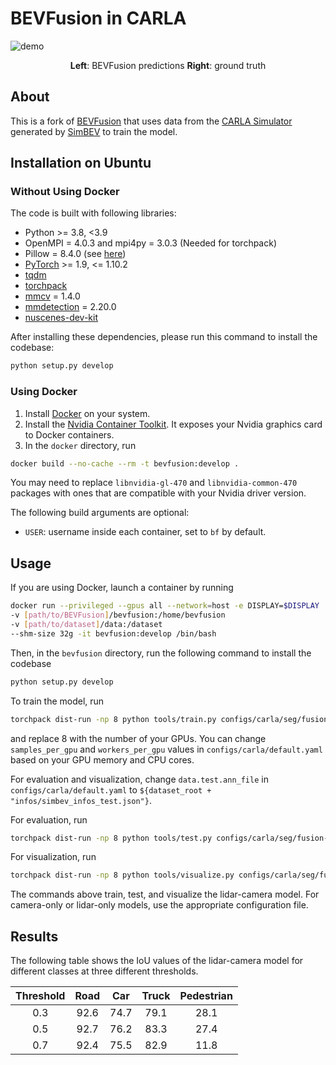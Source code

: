 # BEVFusion in CARLA

![demo](assets/carla-demo.gif)

<p align="center"> <b>Left</b>: BEVFusion predictions <b>Right</b>: ground truth </p>

## About

This is a fork of [BEVFusion](https://github.com/mit-han-lab/bevfusion) that uses data from the [CARLA Simulator](https://github.com/carla-simulator/carla) generated by [SimBEV](https://github.com/GoodarzMehr/SimBEV) to train the model.

## Installation on Ubuntu

### Without Using Docker

The code is built with following libraries:

- Python >= 3.8, \<3.9
- OpenMPI = 4.0.3 and mpi4py = 3.0.3 (Needed for torchpack)
- Pillow = 8.4.0 (see [here](https://github.com/mit-han-lab/bevfusion/issues/63))
- [PyTorch](https://github.com/pytorch/pytorch) >= 1.9, \<= 1.10.2
- [tqdm](https://github.com/tqdm/tqdm)
- [torchpack](https://github.com/mit-han-lab/torchpack)
- [mmcv](https://github.com/open-mmlab/mmcv) = 1.4.0
- [mmdetection](http://github.com/open-mmlab/mmdetection) = 2.20.0
- [nuscenes-dev-kit](https://github.com/nutonomy/nuscenes-devkit)

After installing these dependencies, please run this command to install the codebase:
```bash
python setup.py develop
```

### Using Docker

1. Install [Docker](https://docs.docker.com/engine/install/) on your system.
2. Install the [Nvidia Container Toolkit](https://docs.nvidia.com/datacenter/cloud-native/container-toolkit/install-guide.html#installation-guide). It exposes your Nvidia graphics card to Docker containers.
3. In the `docker` directory, run
```bash
docker build --no-cache --rm -t bevfusion:develop .
```
You may need to replace `libnvidia-gl-470` and `libnvidia-common-470` packages with ones that are compatible with your Nvidia driver version.

The following build arguments are optional:
* `USER`: username inside each container, set to `bf` by default.

## Usage

If you are using Docker, launch a container by running
```bash
docker run --privileged --gpus all --network=host -e DISPLAY=$DISPLAY
-v [path/to/BEVFusion]/bevfusion:/home/bevfusion
-v [path/to/dataset]/data:/dataset
--shm-size 32g -it bevfusion:develop /bin/bash
```
Then, in the `bevfusion` directory, run the following command to install the codebase
```bash
python setup.py develop
```

To train the model, run
```bash
torchpack dist-run -np 8 python tools/train.py configs/carla/seg/fusion-bev256d2-lss.yaml --model.encoders.camera.backbone.init_cfg.checkpoint pretrained/swint-nuimages-pretrained.pth
```
and replace 8 with the number of your GPUs. You can change `samples_per_gpu` and `workers_per_gpu` values in `configs/carla/default.yaml` based on your GPU memory and CPU cores.

For evaluation and visualization, change `data.test.ann_file` in `configs/carla/default.yaml` to `${dataset_root + "infos/simbev_infos_test.json"}`.

For evaluation, run
```bash
torchpack dist-run -np 8 python tools/test.py configs/carla/seg/fusion-bev256d2-lss.yaml pretrained/carla-bevfusion-seg.pth --eval map
```

For visualization, run
```bash
torchpack dist-run -np 8 python tools/visualize.py configs/carla/seg/fusion-bev256d2-lss.yaml --mode carla --checkpoint pretrained/carla-bevfusion-seg.pth --split test
```

The commands above train, test, and visualize the lidar-camera model. For camera-only or lidar-only models, use the appropriate configuration file.

## Results

The following table shows the IoU values of the lidar-camera model for different classes at three different thresholds.

| Threshold | Road | Car | Truck | Pedestrian |
| :-------: | :--: | :-: | :---: | :--------: |
| 0.3 | 92.6 | 74.7 | 79.1 | 28.1 |
| 0.5 | 92.7 | 76.2 | 83.3 | 27.4 |
| 0.7 | 92.4 | 75.5 | 82.9 | 11.8 |
